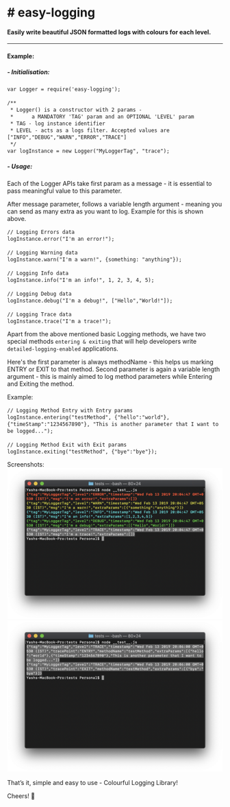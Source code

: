 # # easy-logging

#### Easily write beautiful JSON formatted logs with colours for each level. 

- - - -

#### Example:

##### - Initialisation:

```
var Logger = require('easy-logging');

/**
 * Logger() is a constructor with 2 params - 
 * 		a MANDATORY 'TAG' param and an OPTIONAL 'LEVEL' param
 * TAG - log instance identifier
 * LEVEL - acts as a logs filter. Accepted values are ["INFO","DEBUG","WARN","ERROR","TRACE"]
 */
var logInstance = new Logger("MyLoggerTag", "trace");

```

##### - Usage:

Each of the Logger APIs take first param as a message - it is essential to pass meaningful value to this parameter.

After message parameter, follows a variable length argument - meaning you can send as many extra as you want to log. Example for this is shown above.

```
// Logging Errors data
logInstance.error("I'm an error!");

// Logging Warning data
logInstance.warn("I'm a warn!", {something: "anything"});

// Logging Info data
logInstance.info("I'm an info!", 1, 2, 3, 4, 5);

// Logging Debug data
logInstance.debug("I'm a debug!", ["Hello","World!"]);

// Logging Trace data
logInstance.trace("I'm a trace!");
```

Apart from the above mentioned basic Logging methods, we have two special methods `entering & exiting` that will help developers write `detailed-logging-enabled` applications.

Here's the first parameter is always methodName - this helps us marking ENTRY or EXIT to that method. Second parameter is again a variable length argument - this is mainly aimed to log method parameters while Entering and Exiting the method.

Example:

```
// Logging Method Entry with Entry params
logInstance.entering("testMethod", {"hello":"world"}, {"timeStamp":"1234567890"}, "This is another parameter that I want to be logged...");

// Logging Method Exit with Exit params
logInstance.exiting("testMethod", {"bye":"bye"});

```

Screenshots: 
![](README/Screenshot%202019-02-13%20at%208.04.53%20PM.png)
![](README/Screenshot%202019-02-13%20at%208.06.07%20PM.png)


That’s it, simple and easy to use - Colourful Logging Library!

Cheers! 🍻